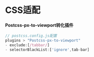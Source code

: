# CSS适配

#### Postcss-px-to-viewport转化插件

~~~js
// postcss.config.js配置
plugins > "Postcss-px-to-viewport"
- exclude:[/tabbar/]
- selectorBlackList:['ignore',tab-bar]
~~~

